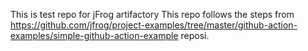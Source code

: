 This is test repo for jFrog artifactory
This repo follows the steps from https://github.com/jfrog/project-examples/tree/master/github-action-examples/simple-github-action-example reposi.
